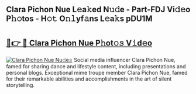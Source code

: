 ## Clara Pichon Nue L𝚎a𝚔ed N𝚞𝚍e - Part-FDJ Vi𝚍𝚎o P𝚑𝚘tos - H𝚘𝚝 O𝚗𝚕yf𝚊ns L𝚎a𝚔s pDU1M

# <h2><a href="http://kf3dlwf.oniu.top/?m=Clara+Pichon+Nue">🔗👉 🔴 Clara Pichon Nue P𝚑ot𝚘𝚜 V𝚒d𝚎o</a></h2>

[![Clara Pichon Nue Nu𝚍e𝚜](https://i.imgur.com/0qMVB7G.gif)](http://kf3dlwf.oniu.top/?m=Clara+Pichon+Nue)
Social media influencer Clara Pichon Nue, famed for sharing dance and lifestyle content, including presentations and personal blogs. Exceptional mime troupe member Clara Pichon Nue, famed for their remarkable abilities and accomplishments in the art of silent storytelling.  

